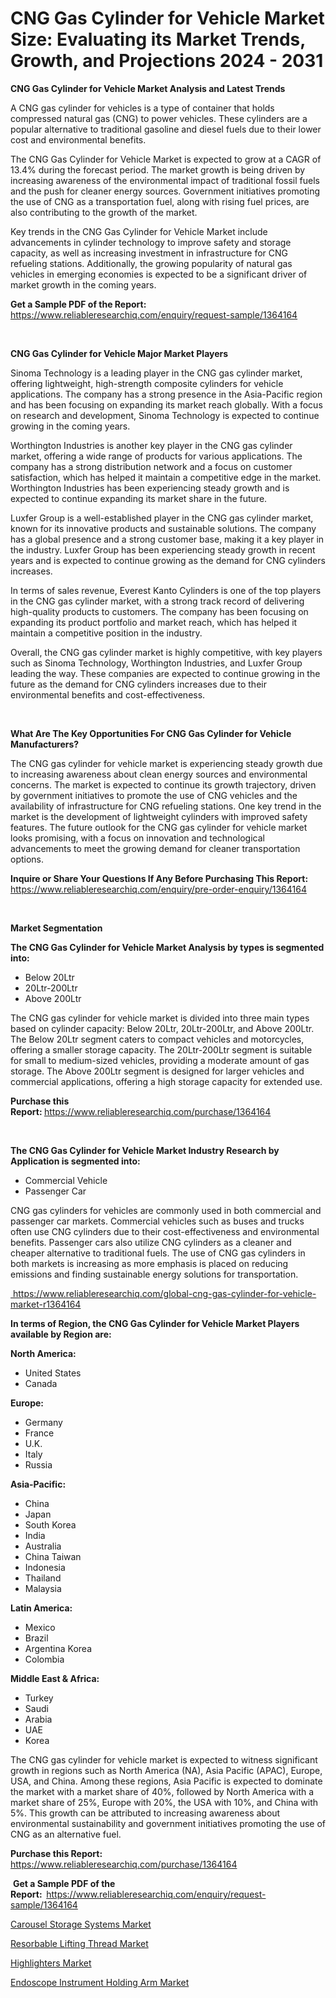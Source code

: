 <p><h1>CNG Gas Cylinder for Vehicle Market Size: Evaluating its Market Trends, Growth, and Projections 2024 - 2031</h1></p><p><strong>CNG Gas Cylinder for Vehicle Market Analysis and Latest Trends</strong></p>
<p><p>A CNG gas cylinder for vehicles is a type of container that holds compressed natural gas (CNG) to power vehicles. These cylinders are a popular alternative to traditional gasoline and diesel fuels due to their lower cost and environmental benefits.</p><p>The CNG Gas Cylinder for Vehicle Market is expected to grow at a CAGR of 13.4% during the forecast period. The market growth is being driven by increasing awareness of the environmental impact of traditional fossil fuels and the push for cleaner energy sources. Government initiatives promoting the use of CNG as a transportation fuel, along with rising fuel prices, are also contributing to the growth of the market.</p><p>Key trends in the CNG Gas Cylinder for Vehicle Market include advancements in cylinder technology to improve safety and storage capacity, as well as increasing investment in infrastructure for CNG refueling stations. Additionally, the growing popularity of natural gas vehicles in emerging economies is expected to be a significant driver of market growth in the coming years.</p></p>
<p><strong>Get a Sample PDF of the Report:&nbsp;</strong> <a href="https://www.reliableresearchiq.com/enquiry/request-sample/1364164">https://www.reliableresearchiq.com/enquiry/request-sample/1364164</a></p>
<p>&nbsp;</p>
<p><strong>CNG Gas Cylinder for Vehicle Major Market Players</strong></p>
<p><p>Sinoma Technology is a leading player in the CNG gas cylinder market, offering lightweight, high-strength composite cylinders for vehicle applications. The company has a strong presence in the Asia-Pacific region and has been focusing on expanding its market reach globally. With a focus on research and development, Sinoma Technology is expected to continue growing in the coming years.</p><p>Worthington Industries is another key player in the CNG gas cylinder market, offering a wide range of products for various applications. The company has a strong distribution network and a focus on customer satisfaction, which has helped it maintain a competitive edge in the market. Worthington Industries has been experiencing steady growth and is expected to continue expanding its market share in the future.</p><p>Luxfer Group is a well-established player in the CNG gas cylinder market, known for its innovative products and sustainable solutions. The company has a global presence and a strong customer base, making it a key player in the industry. Luxfer Group has been experiencing steady growth in recent years and is expected to continue growing as the demand for CNG cylinders increases.</p><p>In terms of sales revenue, Everest Kanto Cylinders is one of the top players in the CNG gas cylinder market, with a strong track record of delivering high-quality products to customers. The company has been focusing on expanding its product portfolio and market reach, which has helped it maintain a competitive position in the industry.</p><p>Overall, the CNG gas cylinder market is highly competitive, with key players such as Sinoma Technology, Worthington Industries, and Luxfer Group leading the way. These companies are expected to continue growing in the future as the demand for CNG cylinders increases due to their environmental benefits and cost-effectiveness.</p></p>
<p>&nbsp;</p>
<p><strong>What Are The Key Opportunities For CNG Gas Cylinder for Vehicle Manufacturers?</strong></p>
<p><p>The CNG gas cylinder for vehicle market is experiencing steady growth due to increasing awareness about clean energy sources and environmental concerns. The market is expected to continue its growth trajectory, driven by government initiatives to promote the use of CNG vehicles and the availability of infrastructure for CNG refueling stations. One key trend in the market is the development of lightweight cylinders with improved safety features. The future outlook for the CNG gas cylinder for vehicle market looks promising, with a focus on innovation and technological advancements to meet the growing demand for cleaner transportation options.</p></p>
<p><strong>Inquire or Share Your Questions If Any Before Purchasing This Report:</strong> <a href="https://www.reliableresearchiq.com/enquiry/pre-order-enquiry/1364164">https://www.reliableresearchiq.com/enquiry/pre-order-enquiry/1364164</a></p>
<p>&nbsp;</p>
<p><strong>Market Segmentation</strong></p>
<p><strong>The CNG Gas Cylinder for Vehicle Market Analysis by types is segmented into:</strong></p>
<p><ul><li>Below 20Ltr</li><li>20Ltr-200Ltr</li><li>Above 200Ltr</li></ul></p>
<p><p>The CNG gas cylinder for vehicle market is divided into three main types based on cylinder capacity: Below 20Ltr, 20Ltr-200Ltr, and Above 200Ltr. The Below 20Ltr segment caters to compact vehicles and motorcycles, offering a smaller storage capacity. The 20Ltr-200Ltr segment is suitable for small to medium-sized vehicles, providing a moderate amount of gas storage. The Above 200Ltr segment is designed for larger vehicles and commercial applications, offering a high storage capacity for extended use.</p></p>
<p><strong>Purchase this Report:&nbsp;</strong><a href="https://www.reliableresearchiq.com/purchase/1364164">https://www.reliableresearchiq.com/purchase/1364164</a></p>
<p>&nbsp;</p>
<p><strong>The CNG Gas Cylinder for Vehicle Market Industry Research by Application is segmented into:</strong></p>
<p><ul><li>Commercial Vehicle</li><li>Passenger Car</li></ul></p>
<p><p>CNG gas cylinders for vehicles are commonly used in both commercial and passenger car markets. Commercial vehicles such as buses and trucks often use CNG cylinders due to their cost-effectiveness and environmental benefits. Passenger cars also utilize CNG cylinders as a cleaner and cheaper alternative to traditional fuels. The use of CNG gas cylinders in both markets is increasing as more emphasis is placed on reducing emissions and finding sustainable energy solutions for transportation.</p></p>
<p><a href="https://www.reliableresearchiq.com/global-cng-gas-cylinder-for-vehicle-market-r1364164">&nbsp;https://www.reliableresearchiq.com/global-cng-gas-cylinder-for-vehicle-market-r1364164</a></p>
<p><strong>In terms of Region, the CNG Gas Cylinder for Vehicle Market Players available by Region are:</strong></p>
<p>
    <p> <strong> North America: </strong>
        <ul>
            <li>United States</li>
            <li>Canada</li>
        </ul>
        </p> 
    <p> <strong> Europe: </strong>
        <ul>
            <li>Germany</li>
            <li>France</li>
            <li>U.K.</li>
            <li>Italy</li>
            <li>Russia</li>
        </ul>
        </p> 
    <p> <strong> Asia-Pacific: </strong>
        <ul>
            <li>China</li>
            <li>Japan</li>
            <li>South Korea</li>
            <li>India</li>
            <li>Australia</li>
            <li>China Taiwan</li>
            <li>Indonesia</li>
            <li>Thailand</li>
            <li>Malaysia</li>
        </ul>
        </p> 
    <p> <strong> Latin America: </strong>
        <ul>
            <li>Mexico</li>
            <li>Brazil</li>
            <li>Argentina Korea</li>
            <li>Colombia</li>
        </ul>
        </p> 
    <p> <strong> Middle East & Africa: </strong>
        <ul>
            <li>Turkey</li>
            <li>Saudi</li>
            <li>Arabia</li>
            <li>UAE</li>
            <li>Korea</li>
        </ul>
    </p>
    </p>
<p><p>The CNG gas cylinder for vehicle market is expected to witness significant growth in regions such as North America (NA), Asia Pacific (APAC), Europe, USA, and China. Among these regions, Asia Pacific is expected to dominate the market with a market share of 40%, followed by North America with a market share of 25%, Europe with 20%, the USA with 10%, and China with 5%. This growth can be attributed to increasing awareness about environmental sustainability and government initiatives promoting the use of CNG as an alternative fuel.</p></p>
<p><strong>Purchase this Report: </strong><a href="https://www.reliableresearchiq.com/purchase/1364164">https://www.reliableresearchiq.com/purchase/1364164</a></p>
<p>&nbsp;<strong>Get a Sample PDF of the Report:&nbsp;&nbsp;</strong><a href="https://www.reliableresearchiq.com/enquiry/request-sample/1364164">https://www.reliableresearchiq.com/enquiry/request-sample/1364164</a></p>
<p><strong></strong></p>
<p><p><a href="https://github.com/mdhefjumiah/Market-Research-Report-List-1/blob/main/carousel-storage-systems-market.md">Carousel Storage Systems Market</a></p><p><a href="https://medium.com/@jeniw10236654655/resorbable-lifting-thread-market-trends-and-analysis-opportunities-and-challenges-for-future-9e1d8550c942">Resorbable Lifting Thread Market</a></p><p><a href="https://github.com/nusratjahan12006/Market-Research-Report-List-1/blob/main/highlighters-market.md">Highlighters Market</a></p><p><a href="https://medium.com/@clairhane_9803/navigating-the-global-endoscope-instrument-holding-arm-market-landscape-trends-forecasts-and-901097377e80">Endoscope Instrument Holding Arm Market</a></p></p>
